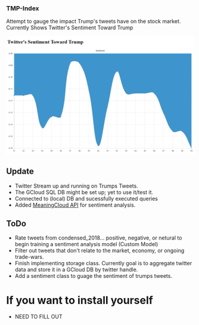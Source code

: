 ### TMP-Index
Attempt to gauge the impact Trump's tweets have on the stock market.
Currently Shows Twitter's Sentiment Toward Trump

![Example](data/Capture.PNG)

## Update

* Twitter Stream up and running on Trumps Tweets.
* The GCloud SQL DB might be set up; yet to use it/test it.
* Connected to (local) DB and sucessfully executed queries
* Added [MeaningCloud API](https://www.meaningcloud.com/developer/apis) for sentiment analysis.

## ToDo

* Rate tweets from condensed_2018... positive, negative, or netural to begin training a sentiment analysis model (Custom Model)
* Filter out tweets that don't relate to the market, economy, or ongoing trade-wars.
* Finish implementing storage class. Currently goal is to aggregate twitter data and store it in a GCloud DB by twitter handle.
* Add a sentiment class to guage the sentiment of trumps tweets.

# If you want to install yourself
* NEED TO FILL OUT
